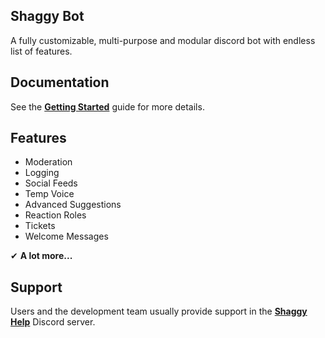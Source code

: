 ## Shaggy Bot

A fully customizable, multi-purpose and modular discord bot with endless list of features.

## Documentation

See the **[Getting Started](/getting-started)** guide for more details.

## Features

- Moderation
- Logging
- Social Feeds
- Temp Voice
- Advanced Suggestions
- Reaction Roles
- Tickets
- Welcome Messages

✔ **A lot more...**

## Support

Users and the development team usually provide support in the **[Shaggy Help](https://dc.sshag.gg)** Discord server.
